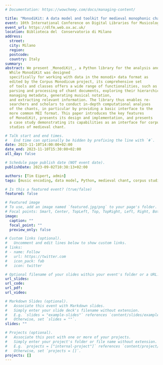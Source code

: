 ```yaml
---
# Documentation: https://wowchemy.com/docs/managing-content/

title: "MonodiKit: A data model and toolkit for medieval monophonic chant"
event: 10th International Conference on Digital Libraries for Musicology
event_url: https://dlfm.web.ox.ac.uk/
location: Biblioteca del  Conservatorio di Milano
address:
  street:
  city: Milano
  region:
  postcode:
  country: Italy
summary:
abstract: We present _MonodiKit_, a Python library for the analysis and processing of medieval chant documents. 
  While MonodiKit was designed
  specifically for working with data in the monodi+ data format as
  edited by the Corpus Monodicum project, its comprehensive set
  of tools and classes offers a wide range of functionalities, such as
  parsing and processing of chant documents, exploring their hierarchical structure, 
  managing metadata, generating musical notation,
  and extracting relevant information. The library thus enables re-
  searchers and scholars to conduct in-depth computational analyses
  of the chants, in particular by providing a basic interface to the
  more common MEI format. This paper introduces the key features
  of MonodiKit, presents its design and implementation, and presents
  a case study demonstrating its capabilities as an interface for corpus
  studies of medieval chant.

# Talk start and end times.
#   End time can optionally be hidden by prefixing the line with `#`.
date: 2023-11-10T14:00:00+02:00
date_end: 2023-11-10T15:30:00+02:00
all_day: false

# Schedule page publish date (NOT event date).
publishDate: 2023-09-02T10:38:13+02:00

authors: [Tim Eipert, admin]
tags: [music encoding, data model, Python, medieval chant, corpus studies]

# Is this a featured event? (true/false)
featured: false

# Featured image
# To use, add an image named `featured.jpg/png` to your page's folder. 
# Focal points: Smart, Center, TopLeft, Top, TopRight, Left, Right, BottomLeft, Bottom, BottomRight.
image:
  caption: ""
  focal_point: ""
  preview_only: false

# Custom links (optional).
#   Uncomment and edit lines below to show custom links.
# links:
# - name: Follow
#   url: https://twitter.com
#   icon_pack: fab
#   icon: twitter

# Optional filename of your slides within your event's folder or a URL.
url_slides: 
url_code: 
url_pdf:
url_video:

# Markdown Slides (optional).
#   Associate this event with Markdown slides.
#   Simply enter your slide deck's filename without extension.
#   E.g. `slides = "example-slides"` references `content/slides/example-slides.md`.
#   Otherwise, set `slides = ""`.
slides: ""

# Projects (optional).
#   Associate this post with one or more of your projects.
#   Simply enter your project's folder or file name without extension.
#   E.g. `projects = ["internal-project"]` references `content/project/deep-learning/index.md`.
#   Otherwise, set `projects = []`.
projects: []
---
```


